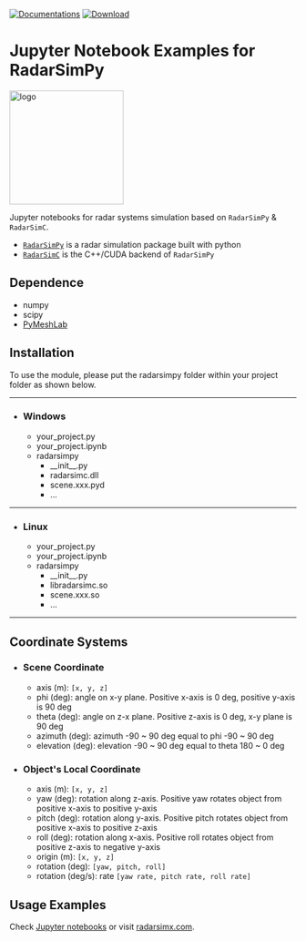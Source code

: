 [![Documentations](https://img.shields.io/github/v/tag/radarsimx/radarsimpy?label=Documentation&logo=read-the-docs)](https://radarsimx.github.io/radarsimpy/)
[![Download](https://img.shields.io/github/v/tag/radarsimx/radarsimpy?label=Download&logo=python)](https://radarsimx.com/product/radarsimpy/)

# Jupyter Notebook Examples for RadarSimPy

<img src="https://github.com/radarsimx/radarsimpy/blob/master/assets/radarsimnb.svg" alt="logo" width="200"/>

Jupyter notebooks for radar systems simulation based on `RadarSimPy` & `RadarSimC`.

- [`RadarSimPy`](https://radarsimx.com/radarsimx/radarsimpy/) is a radar simulation package built with python
- [`RadarSimC`](https://radarsimx.com/radarsimx/radarsimc/) is the C++/CUDA backend of `RadarSimPy`

## Dependence

- numpy
- scipy
- [PyMeshLab](https://github.com/cnr-isti-vclab/PyMeshLab)

## Installation

To use the module, please put the radarsimpy folder within your project folder as shown below.

---

- ### Windows

  - your_project.py
  - your_project.ipynb
  - radarsimpy
    - \_\_init__.py
    - radarsimc.dll
    - scene.xxx.pyd
    - ...

---

- ### Linux

  - your_project.py
  - your_project.ipynb
  - radarsimpy
    - \_\_init__.py
    - libradarsimc.so
    - scene.xxx.so
    - ...

---

## Coordinate Systems

- ### Scene Coordinate

  - axis (m): `[x, y, z]`
  - phi (deg): angle on x-y plane. Positive x-axis is 0 deg, positive y-axis is 90 deg
  - theta (deg): angle on z-x plane. Positive z-axis is 0 deg, x-y plane is 90 deg
  - azimuth (deg): azimuth -90 ~ 90 deg equal to phi -90 ~ 90 deg
  - elevation (deg): elevation -90 ~ 90 deg equal to theta 180 ~ 0 deg

- ### Object's Local Coordinate

  - axis (m): `[x, y, z]`
  - yaw (deg): rotation along z-axis. Positive yaw rotates object from positive x-axis to positive y-axis
  - pitch (deg): rotation along y-axis. Positive pitch rotates object from positive x-axis to positive z-axis
  - roll (deg): rotation along x-axis. Positive roll rotates object from positive z-axis to negative y-axis
  - origin (m): `[x, y, z]`
  - rotation (deg): `[yaw, pitch, roll]`
  - rotation (deg/s): rate `[yaw rate, pitch rate, roll rate]`

## Usage Examples

Check [Jupyter notebooks](./notebooks) or visit [radarsimx.com](https://radarsimx.com/category/examples/).
